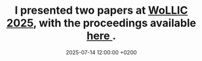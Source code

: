 ---
title: >-
   I presented two papers at <a href="https://wollic2025.github.io" target="_blank">WoLLIC 2025</a>, with the proceedings available <a href="https://link.springer.com/book/10.1007/978-3-031-99536-1" target="_blank">here </a>.
date: 2025-07-14 12:00:00 +0200
---